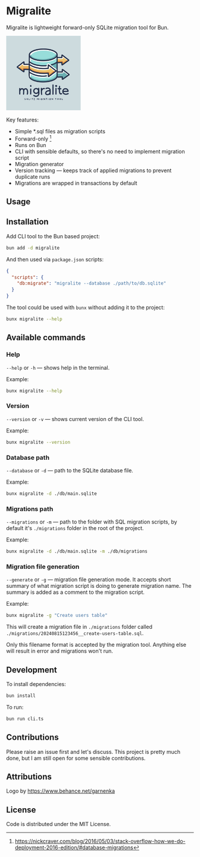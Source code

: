 # Migralite

Migralite is lightweight forward-only SQLite migration tool for Bun.

<img src="./migralite-logo.png" width="200" alt="Migralite Logo"/>

Key features:

- Simple \*.sql files as migration scripts
- Forward-only [^1]
- Runs on Bun
- CLI with sensible defaults, so there's no need to implement migration script
- Migration generator
- Version tracking — keeps track of applied migrations to prevent duplicate runs
- Migrations are wrapped in transactions by default

[^1]: https://nickcraver.com/blog/2016/05/03/stack-overflow-how-we-do-deployment-2016-edition/#database-migrations

## Usage

## Installation

Add CLI tool to the Bun based project:

```bash
bun add -d migralite
```

And then used via `package.json` scripts:

```json
{
  "scripts": {
    "db:migrate": "migralite --database ./path/to/db.sqlite"
  }
}
```

The tool could be used with `bunx` without adding it to the project:

```bash
bunx migralite --help
```

## Available commands

### Help

`--help` or `-h` — shows help in the terminal.

Example:

```bash
bunx migralite --help
```

### Version

`--version` or `-v` — shows current version of the CLI tool.

Example:

```bash
bunx migralite --version
```

### Database path

`--database` or `-d` — path to the SQLite database file.

Example:

```bash
bunx migralite -d ./db/main.sqlite
```

### Migrations path

`--migrations` or `-m` — path to the folder with SQL migration scripts, by default it's `./migrations` folder in the
root of the project.

Example:

```bash
bunx migralite -d ./db/main.sqlite -m ./db/migrations
```

### Migration file generation

`--generate` or `-g` — migration file generation mode. It accepts short summary of what migration script is doing to
generate migration name. The summary is added as a comment to the migration script.

Example:

```bash
bunx migralite -g "Create users table"
```

This will create a migration file in `./migrations` folder called `./migrations/20240815123456__create-users-table.sql`.

Only this filename format is accepted by the migration tool. Anything else will result in error and migrations won't
run.

## Development

To install dependencies:

```bash
bun install
```

To run:

```bash
bun run cli.ts
```

## Contributions

Please raise an issue first and let's discuss. 
This project is pretty much done, but I am still open for some sensible contributions.

## Attributions

Logo by https://www.behance.net/garnenka

## License

Code is distributed under the MIT License.
